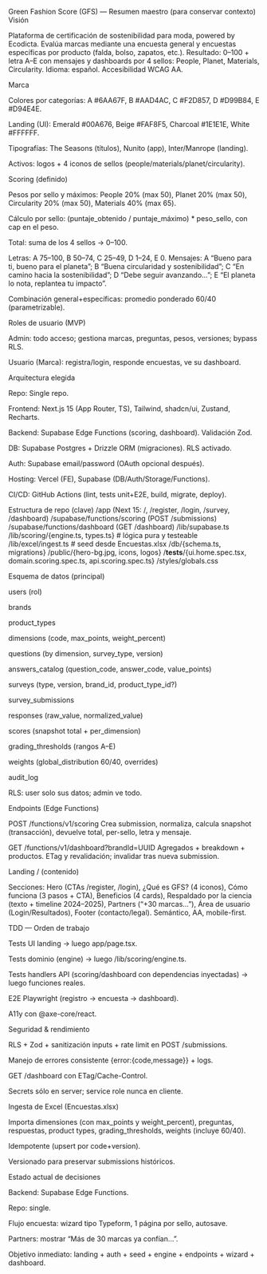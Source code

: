 Green Fashion Score (GFS) — Resumen maestro (para conservar contexto)
Visión

Plataforma de certificación de sostenibilidad para moda, powered by Ecodicta. Evalúa marcas mediante una encuesta general y encuestas específicas por producto (falda, bolso, zapatos, etc.). Resultado: 0–100 + letra A–E con mensajes y dashboards por 4 sellos: People, Planet, Materials, Circularity. Idioma: español. Accesibilidad WCAG AA.

Marca

Colores por categorías:
A #6AA67F, B #AAD4AC, C #F2D857, D #D99B84, E #D94E4E.

Landing (UI): Emerald #00A676, Beige #FAF8F5, Charcoal #1E1E1E, White #FFFFFF.

Tipografías: The Seasons (títulos), Nunito (app), Inter/Manrope (landing).

Activos: logos + 4 iconos de sellos (people/materials/planet/circularity).

Scoring (definido)

Pesos por sello y máximos: People 20% (max 50), Planet 20% (max 50), Circularity 20% (max 50), Materials 40% (max 65).

Cálculo por sello: (puntaje_obtenido / puntaje_máximo) * peso_sello, con cap en el peso.

Total: suma de los 4 sellos → 0–100.

Letras: A 75–100, B 50–74, C 25–49, D 1–24, E 0.
Mensajes:
A “Bueno para ti, bueno para el planeta”; B “Buena circularidad y sostenibilidad”;
C “En camino hacia la sostenibilidad”; D “Debe seguir avanzando…”;
E “El planeta lo nota, replantea tu impacto”.

Combinación general+específicas: promedio ponderado 60/40 (parametrizable).

Roles de usuario (MVP)

Admin: todo acceso; gestiona marcas, preguntas, pesos, versiones; bypass RLS.

Usuario (Marca): registra/login, responde encuestas, ve su dashboard.

Arquitectura elegida

Repo: Single repo.

Frontend: Next.js 15 (App Router, TS), Tailwind, shadcn/ui, Zustand, Recharts.

Backend: Supabase Edge Functions (scoring, dashboard). Validación Zod.

DB: Supabase Postgres + Drizzle ORM (migraciones). RLS activado.

Auth: Supabase email/password (OAuth opcional después).

Hosting: Vercel (FE), Supabase (DB/Auth/Storage/Functions).

CI/CD: GitHub Actions (lint, tests unit+E2E, build, migrate, deploy).

Estructura de repo (clave)
/app (Next 15: /, /register, /login, /survey, /dashboard)
/supabase/functions/scoring  (POST /submissions)
/supabase/functions/dashboard (GET /dashboard)
/lib/supabase.ts
/lib/scoring/{engine.ts, types.ts}   # lógica pura y testeable
/lib/excel/ingest.ts                 # seed desde Encuestas.xlsx
/db/{schema.ts, migrations}
/public/{hero-bg.jpg, icons, logos}
/__tests__/{ui.home.spec.tsx, domain.scoring.spec.ts, api.scoring.spec.ts}
/styles/globals.css

Esquema de datos (principal)

users (rol)

brands

product_types

dimensions (code, max_points, weight_percent)

questions (by dimension, survey_type, version)

answers_catalog (question_code, answer_code, value_points)

surveys (type, version, brand_id, product_type_id?)

survey_submissions

responses (raw_value, normalized_value)

scores (snapshot total + per_dimension)

grading_thresholds (rangos A–E)

weights (global_distribution 60/40, overrides)

audit_log

RLS: user solo sus datos; admin ve todo.

Endpoints (Edge Functions)

POST /functions/v1/scoring
Crea submission, normaliza, calcula snapshot (transacción), devuelve total, per-sello, letra y mensaje.

GET /functions/v1/dashboard?brandId=UUID
Agregados + breakdown + productos. ETag y revalidación; invalidar tras nueva submission.

Landing / (contenido)

Secciones: Hero (CTAs /register, /login), ¿Qué es GFS? (4 iconos), Cómo funciona (3 pasos + CTA), Beneficios (4 cards), Respaldado por la ciencia (texto + timeline 2024–2025), Partners (“+30 marcas…”), Área de usuario (Login/Resultados), Footer (contacto/legal). Semántico, AA, mobile-first.

TDD — Orden de trabajo

Tests UI landing → luego app/page.tsx.

Tests dominio (engine) → luego /lib/scoring/engine.ts.

Tests handlers API (scoring/dashboard con dependencias inyectadas) → luego funciones reales.

E2E Playwright (registro → encuesta → dashboard).

A11y con @axe-core/react.

Seguridad & rendimiento

RLS + Zod + sanitización inputs + rate limit en POST /submissions.

Manejo de errores consistente {error:{code,message}} + logs.

GET /dashboard con ETag/Cache-Control.

Secrets sólo en server; service role nunca en cliente.

Ingesta de Excel (Encuestas.xlsx)

Importa dimensiones (con max_points y weight_percent), preguntas, respuestas, product types, grading_thresholds, weights (incluye 60/40).

Idempotente (upsert por code+version).

Versionado para preservar submissions históricos.

Estado actual de decisiones

Backend: Supabase Edge Functions.

Repo: single.

Flujo encuesta: wizard tipo Typeform, 1 página por sello, autosave.

Partners: mostrar “Más de 30 marcas ya confían…”.

Objetivo inmediato: landing + auth + seed + engine + endpoints + wizard + dashboard.